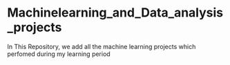 # Machinelearning_and_Data_analysis_projects
In This Repository, we add all the machine learning projects which perfomed during my learning period
